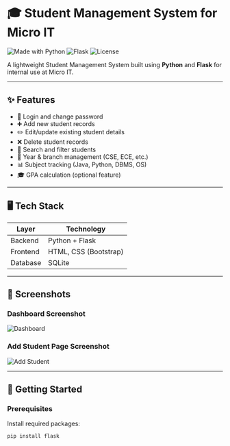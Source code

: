 # 🎓 Student Management System for Micro IT

![Made with Python](https://img.shields.io/badge/Made%20with-Python-3670A0?logo=python&logoColor=white)
![Flask](https://img.shields.io/badge/Framework-Flask-000000?logo=flask)
![License](https://img.shields.io/badge/License-MIT-green)

A lightweight Student Management System built using **Python** and **Flask** for internal use at Micro IT.

---

## ✨ Features

- 🔐 Login and change password
- ➕ Add new student records
- ✏️ Edit/update existing student details
- ❌ Delete student records
- 🔎 Search and filter students
- 🏫 Year & branch management (CSE, ECE, etc.)
- 📊 Subject tracking (Java, Python, DBMS, OS)
- 🎓 GPA calculation (optional feature)

---

## 🖥️ Tech Stack

| Layer       | Technology        |
|-------------|-------------------|
| Backend     | Python + Flask    |
| Frontend    | HTML, CSS (Bootstrap) |
| Database    | SQLite            |

---

## 📸 Screenshots

### Dashboard Screenshot
![Dashboard](screenshots/Screenshot%202025-05-18%20151844.png)

### Add Student Page Screenshot
![Add Student](screenshots/Screenshot%202025-05-18%20153256.png)



---

## 🚀 Getting Started

### Prerequisites

Install required packages:

```bash
pip install flask
